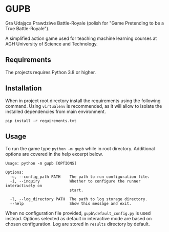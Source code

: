 # GUPB

Gra Udająca Prawdziwe Battle-Royale (polish for "Game Pretending to be a True Battle-Royale").

A simplified action game used for teaching machine learning courses at AGH University of Science and Technology.

## Requirements

The projects requires Python 3.8 or higher.

## Installation

When in project root directory install the requirements using the following command.
Using `virtualenv` is recommended, as it will allow to isolate the installed dependencies from main environment.
```
pip install -r requirements.txt
```

## Usage

To run the game type `python -m gupb` while in root directory.
Additional options are covered in the help excerpt below.
```
Usage: python -m gupb [OPTIONS]

Options:
  -c, --config_path PATH    The path to run configuration file.
  -i, --inquiry             Whether to configure the runner interactively on
                            start.

  -l, --log_directory PATH  The path to log storage directory.
  --help                    Show this message and exit.
```
When no configuration file provided, `gupb\default_config.py` is used instead.
Options selected as default in interactive mode are based on chosen configuration.
Log are stored in `results` directory by default.



 